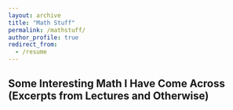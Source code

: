 ```yaml
---
layout: archive
title: "Math Stuff"
permalink: /mathstuff/
author_profile: true
redirect_from:
  - /resume
---
```


Some Interesting Math I Have Come Across (Excerpts from Lectures and Otherwise)
-------
